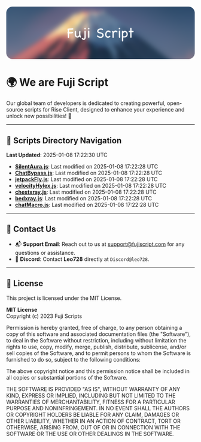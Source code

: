 ![Banner](.github/b.webp)

# 🌍 **We are Fuji Script**

Our global team of developers is dedicated to creating powerful, open-source scripts for Rise Client, designed to enhance your experience and unlock new possibilities! 🌟

---
<!-- SCRIPTS_NAVIGATION_START -->
## 📂 **Scripts Directory Navigation**

**Last Updated**: 2025-01-08 17:22:30 UTC

- **[SilentAura.js](scripts/SilentAura.js)**: Last modified on 2025-01-08 17:22:28 UTC
- **[ChatBypass.js](scripts/ChatBypass.js)**: Last modified on 2025-01-08 17:22:28 UTC
- **[jetpackFly.js](scripts/jetpackFly.js)**: Last modified on 2025-01-08 17:22:28 UTC
- **[velocityHylex.js](scripts/velocityHylex.js)**: Last modified on 2025-01-08 17:22:28 UTC
- **[chestxray.js](scripts/chestxray.js)**: Last modified on 2025-01-08 17:22:28 UTC
- **[bedxray.js](scripts/bedxray.js)**: Last modified on 2025-01-08 17:22:28 UTC
- **[chatMacro.js](scripts/chatMacro.js)**: Last modified on 2025-01-08 17:22:28 UTC

<!-- SCRIPTS_NAVIGATION_END -->

---

## 💬 **Contact Us**  
- 📬 **Support Email**: Reach out to us at [support@fujiscript.com](mailto:support@fujiscript.com) for any questions or assistance.  
- 💬 **Discord**: Contact **Leo728** directly at `Discord@leo728`.

---

## 📜 **License**

This project is licensed under the MIT License.  

**MIT License**  
Copyright (c) 2023 Fuji Scripts  

Permission is hereby granted, free of charge, to any person obtaining a copy of this software and associated documentation files (the "Software"), to deal in the Software without restriction, including without limitation the rights to use, copy, modify, merge, publish, distribute, sublicense, and/or sell copies of the Software, and to permit persons to whom the Software is furnished to do so, subject to the following conditions:  

The above copyright notice and this permission notice shall be included in all copies or substantial portions of the Software.  

THE SOFTWARE IS PROVIDED "AS IS", WITHOUT WARRANTY OF ANY KIND, EXPRESS OR IMPLIED, INCLUDING BUT NOT LIMITED TO THE WARRANTIES OF MERCHANTABILITY, FITNESS FOR A PARTICULAR PURPOSE AND NONINFRINGEMENT. IN NO EVENT SHALL THE AUTHORS OR COPYRIGHT HOLDERS BE LIABLE FOR ANY CLAIM, DAMAGES OR OTHER LIABILITY, WHETHER IN AN ACTION OF CONTRACT, TORT OR OTHERWISE, ARISING FROM, OUT OF OR IN CONNECTION WITH THE SOFTWARE OR THE USE OR OTHER DEALINGS IN THE SOFTWARE.  
